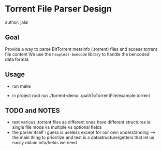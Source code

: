 # Torrent File Parser Design
author: jalal

## Goal
Provide a way to parse BitTorrent metainfo (.torrent) files and access torrent file content
We use the `heapless-bencode` library to handle the bencoded data format.

## Usage
- run make

- in project root run 
./torrent-demo ./pathToTorrentFile/example.torrent


## TODO and NOTES
- test various .torrent files as different ones have different structures ie single file mode vs multiple vs optional fields
- the parser itself i guess is useless except for our own understanding --> the main thing to prioritize and test is a datastructure/getters that let us easily obtain info/fields we need




